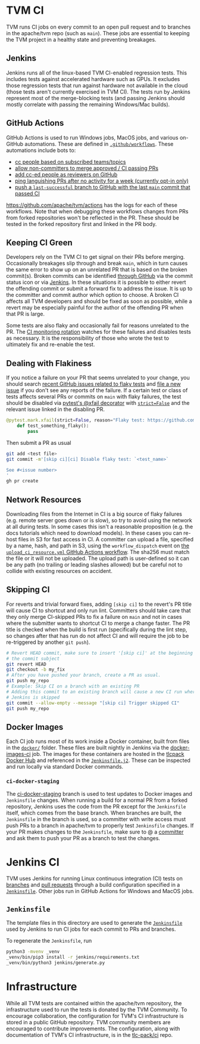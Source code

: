 <!--- Licensed to the Apache Software Foundation (ASF) under one -->
<!--- or more contributor license agreements.  See the NOTICE file -->
<!--- distributed with this work for additional information -->
<!--- regarding copyright ownership.  The ASF licenses this file -->
<!--- to you under the Apache License, Version 2.0 (the -->
<!--- "License"); you may not use this file except in compliance -->
<!--- with the License.  You may obtain a copy of the License at -->

<!---   http://www.apache.org/licenses/LICENSE-2.0 -->

<!--- Unless required by applicable law or agreed to in writing, -->
<!--- software distributed under the License is distributed on an -->
<!--- "AS IS" BASIS, WITHOUT WARRANTIES OR CONDITIONS OF ANY -->
<!--- KIND, either express or implied.  See the License for the -->
<!--- specific language governing permissions and limitations -->
<!--- under the License. -->

# TVM CI

TVM runs CI jobs on every commit to an open pull request and to branches in the apache/tvm repo (such as `main`). These jobs are essential to keeping the TVM project in a healthy state and preventing breakages.

## Jenkins

Jenkins runs all of the linux-based TVM CI-enabled regression tests. This includes tests against accelerated hardware such as GPUs. It excludes those regression tests that run against hardware not available in the cloud (those tests aren't currently exercised in TVM CI). The tests run by Jenkins represent most of the merge-blocking tests (and passing Jenkins should mostly correlate with passing the remaining Windows/Mac builds).

## GitHub Actions

GitHub Actions is used to run Windows jobs, MacOS jobs, and various on-GitHub automations. These are defined in [`.github/workflows`](../.github/workflows/). These automations include bots to:
* [cc people based on subscribed teams/topics](https://github.com/apache/tvm/issues/10317)
* [allow non-committers to merge approved / CI passing PRs](https://discuss.tvm.apache.org/t/rfc-allow-merging-via-pr-comments/12220)
* [add cc-ed people as reviewers on GitHub](https://discuss.tvm.apache.org/t/rfc-remove-codeowners/12095)
* [ping languishing PRs after no activity for a week (currently opt-in only)](https://github.com/apache/tvm/issues/9983)
* [push a `last-successful` branch to GitHub with the last `main` commit that passed CI](https://github.com/apache/tvm/tree/last-successful)

https://github.com/apache/tvm/actions has the logs for each of these workflows. Note that when debugging these workflows changes from PRs from forked repositories won't be reflected in the PR. These should be tested in the forked repository first and linked in the PR body.


## Keeping CI Green

Developers rely on the TVM CI to get signal on their PRs before merging.  Occasionally breakages
slip through and break `main`, which in turn causes the same error to show up on an unrelated PR
that is based on the broken commit(s). Broken commits can be identified [through
GitHub](https://github.com/apache/tvm/commits/main>) via the commit status icon or via
[Jenkins](https://ci.tlcpack.ai/blue/organizations/jenkins/tvm/activity?branch=main>).  In these
situations it is possible to either revert the offending commit or submit a forward fix to address
the issue. It is up to the committer and commit author which option to choose. A broken CI affects
all TVM developers and should be fixed as soon as possible, while a revert may be especially painful
for the author of the offending PR when that PR is large.

Some tests are also flaky and occasionally fail for reasons unrelated to the PR. The [CI monitoring
rotation](https://github.com/apache/tvm/wiki/CI-Monitoring-Runbook) watches for these failures and
disables tests as necessary. It is the responsibility of those who wrote the test to ultimately fix
and re-enable the test.


## Dealing with Flakiness

If you notice a failure on your PR that seems unrelated to your change, you should
search [recent GitHub issues related to flaky tests](https://github.com/apache/tvm/issues?q=is%3Aissue+%5BCI+Problem%5D+Flaky+>) and
[file a new issue](https://github.com/apache/tvm/issues/new?assignees=&labels=&template=ci-problem.md&title=%5BCI+Problem%5D+>)
if you don't see any reports of the failure. If a certain test or class of tests affects
several PRs or commits on `main` with flaky failures, the test should be disabled via
[pytest's @xfail decorator](https://docs.pytest.org/en/6.2.x/skipping.html#xfail-mark-test-functions-as-expected-to-fail) with [`strict=False`](https://docs.pytest.org/en/6.2.x/skipping.html#strict-parameter) and the relevant issue linked in the
disabling PR.

```python
@pytest.mark.xfail(strict=False, reason="Flaky test: https://github.com/apache/tvm/issues/1234")
    def test_something_flaky():
        pass
```

Then submit a PR as usual

```bash
git add <test file>
git commit -m'[skip ci][ci] Disable flaky test: `<test_name>`

See #<issue number>
'
gh pr create
```

## Network Resources

Downloading files from the Internet in CI is a big source of flaky failures
(e.g. remote server goes down or is slow), so try to avoid using the network at
all during tests. In some cases this isn't a reasonable proposition (e.g. the
docs tutorials which need to download models). In these cases you can re-host
files in S3 for fast access in CI. A committer can upload a file, specified by
a name, hash, and path in S3, using the `workflow_dispatch` event on
[the `upload_ci_resource.yml` GitHub Actions workflow](https://github.com/apache/tvm/actions/workflows/upload_ci_resource.yml).
The sha256 must match the file or it will not be uploaded. The upload path is
user-defined so it can be any path (no trailing or leading slashes allowed) but
be careful not to collide with existing resources on accident.

## Skipping CI

For reverts and trivial forward fixes, adding `[skip ci]` to the revert's
PR title will cause CI to shortcut and only run lint. Committers should
take care that they only merge CI-skipped PRs to fix a failure on `main` and
not in cases where the submitter wants to shortcut CI to merge a change faster.
The PR title is checked when the build is first run (specifically during the lint
step, so changes after that has run do not affect CI and will require the job to
be re-triggered by another `git push`).

```bash
# Revert HEAD commit, make sure to insert '[skip ci]' at the beginning of
# the commit subject
git revert HEAD
git checkout -b my_fix
# After you have pushed your branch, create a PR as usual.
git push my_repo
# Example: Skip CI on a branch with an existing PR
# Adding this commit to an existing branch will cause a new CI run where
# Jenkins is skipped
git commit --allow-empty --message "[skip ci] Trigger skipped CI"
git push my_repo
```

## Docker Images

Each CI job runs most of its work inside a Docker container, built from files
in the [`docker/`](../docker) folder. These
files are built nightly in Jenkins via the [docker-images-ci](https://ci.tlcpack.ai/job/docker-images-ci/>) job.
The images for these containers are hosted in the [tlcpack Docker Hub](https://hub.docker.com/u/tlcpack>)
and referenced in the [`Jenkinsfile.j2`](Jenkinsfile.j2). These can be inspected and run
locally via standard Docker commands.

### `ci-docker-staging`

The [ci-docker-staging](https://github.com/apache/tvm/tree/ci-docker-staging>)
branch is used to test updates to Docker images and `Jenkinsfile` changes. When
running a build for a normal PR from a forked repository, Jenkins uses the code
from the PR except for the `Jenkinsfile` itself, which comes from the base branch.
When branches are built, the `Jenkinsfile` in the branch is used, so a committer
with write access must push PRs to a branch in apache/tvm to properly test
`Jenkinsfile` changes. If your PR makes changes to the `Jenkinsfile`, make sure
to @ a [committer](../CONTRIBUTORS.md>)
and ask them to push your PR as a branch to test the changes.

# Jenkins CI

TVM uses Jenkins for running Linux continuous integration (CI) tests on
[branches](https://ci.tlcpack.ai/job/tvm/) and
[pull requests](https://ci.tlcpack.ai/job/tvm/view/change-requests/) through a
build configuration specified in a [`Jenkinsfile`](../Jenkinsfile).
Other jobs run in GitHub Actions for Windows and MacOS jobs.

## `Jenkinsfile`

The template files in this directory are used to generate the [`Jenkinsfile`](../Jenkinsfile) used by Jenkins to run CI jobs for each commit to PRs and branches.

To regenerate the `Jenkinsfile`, run

```bash
python3 -mvenv _venv
_venv/bin/pip3 install -r jenkins/requirements.txt
_venv/bin/python3 jenkins/generate.py
```

# Infrastructure

While all TVM tests are contained within the apache/tvm repository, the infrastructure used to run the tests is donated by the TVM Community. To encourage collaboration, the configuration for TVM's CI infrastructure is stored in a public GitHub repository. TVM community members are encouraged to contribute improvements. The configuration, along with documentation of TVM's CI infrastructure, is in the [tlc-pack/ci](https://github.com/tlc-pack/ci) repo.
